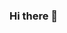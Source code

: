 ### Hi there 👋

<!--
**FedeScenna/FedeScenna** is a ✨ _special_ ✨ repository because its `README.md` (this file) appears on your GitHub profile.

- 🔭I’m currently working on ...
- 🌱 I’m currently learning **Julia** & **Tensorflow**

- 📫 How to reach me: 
Twitter: [@FedeScenna](https://www.twitter.com/FedeScenna)
